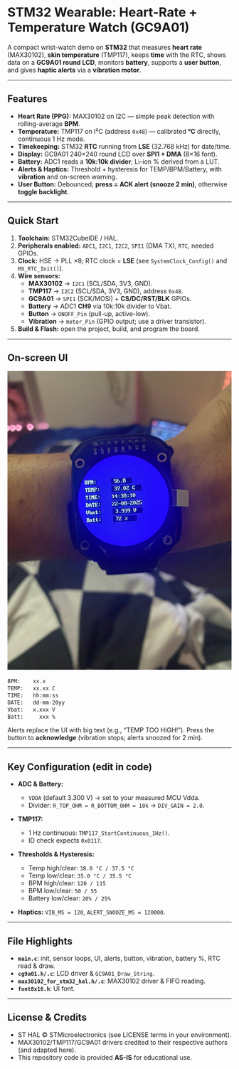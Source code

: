 # STM32 Wearable: Heart-Rate + Temperature Watch (GC9A01)

A compact wrist-watch demo on **STM32** that measures **heart rate** (MAX30102), **skin temperature** (TMP117), keeps **time** with the RTC, shows data on a **GC9A01 round LCD**, monitors **battery**, supports a **user button**, and gives **haptic alerts** via a **vibration motor**.

---

## Features

* **Heart Rate (PPG):** MAX30102 on I2C — simple peak detection with rolling-average **BPM**.
* **Temperature:** TMP117 on I²C (address `0x48`) — calibrated **°C** directly, continuous 1 Hz mode.
* **Timekeeping:** STM32 **RTC** running from **LSE** (32.768 kHz) for date/time.
* **Display:** GC9A01 240×240 round LCD over **SPI1 + DMA** (8×16 font).
* **Battery:** ADC1 reads a **10k:10k divider**; Li-ion % derived from a LUT.
* **Alerts & Haptics:** Threshold + hysteresis for TEMP/BPM/Battery, with **vibration** and on-screen warning.
* **User Button:** Debounced; **press = ACK alert (snooze 2 min)**, otherwise **toggle backlight**.

---

## Quick Start

1. **Toolchain:** STM32CubeIDE / HAL.
2. **Peripherals enabled:** `ADC1`, `I2C1`, `I2C2`, `SPI1` (DMA TX), `RTC`, needed GPIOs.
3. **Clock:** HSE → PLL ×8; RTC clock = **LSE** (see `SystemClock_Config()` and `MX_RTC_Init()`).
4. **Wire sensors:**
   * **MAX30102** → `I2C1` (SCL/SDA, 3V3, GND).
   * **TMP117**  → `I2C2` (SCL/SDA, 3V3, GND), address `0x48`.
   * **GC9A01**  → `SPI1` (SCK/MOSI) + **CS/DC/RST/BLK** GPIOs.
   * **Battery** → ADC1 **CH9** via 10k:10k divider to Vbat.
   * **Button**  → `ONOFF_Pin` (pull-up, active-low).
   * **Vibration** → `motor_Pin` (GPIO output; use a driver transistor).
5. **Build & Flash:** open the project, build, and program the board.

---

## On-screen UI
![Alt text](image.jpeg)

```
BPM:    xx.x
TEMP:   xx.xx C
TIME:   hh:mm:ss
DATE:   dd-mm-20yy
Vbat:   x.xxx V
Batt:     xxx %
```

Alerts replace the UI with big text (e.g., “TEMP TOO HIGH!”). Press the button to **acknowledge** (vibration stops; alerts snoozed for 2 min).

---

## Key Configuration (edit in code)

* **ADC & Battery:**

  * `VDDA` (default 3.300 V) → set to your measured MCU Vdda.
  * Divider: `R_TOP_OHM = R_BOTTOM_OHM = 10k` → `DIV_GAIN = 2.0`.
* **TMP117:**

  * 1 Hz continuous: `TMP117_StartContinuous_1Hz()`.
  * ID check expects `0x0117`.
* **Thresholds & Hysteresis:**

  * Temp high/clear: `38.0 °C / 37.5 °C`
  * Temp low/clear:  `35.0 °C / 35.5 °C`
  * BPM high/clear:  `120 / 115`
  * BPM low/clear:   `50 / 55`
  * Battery low/clear: `20% / 25%`
* **Haptics:** `VIB_MS = 120`, `ALERT_SNOOZE_MS = 120000`.

---

## File Highlights

* **`main.c`**: init, sensor loops, UI, alerts, button, vibration, battery %, RTC read & draw.
* **`cg9a01.h/.c`**: LCD driver & `GC9A01_Draw_String`.
* **`max30102_for_stm32_hal.h/.c`**: MAX30102 driver & FIFO reading.
* **`font8x16.h`**: UI font.

---


## License & Credits

* ST HAL © STMicroelectronics (see LICENSE terms in your environment).
* MAX30102/TMP117/GC9A01 drivers credited to their respective authors (and adapted here).
* This repository code is provided **AS-IS** for educational use.
